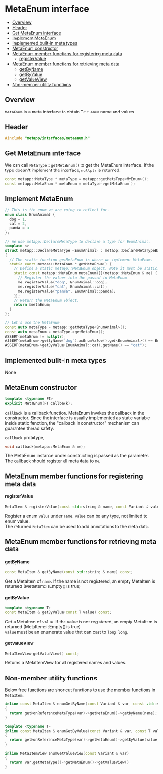 [//]: # (Auto generated file, don't modify this file.)

# MetaEnum interface
<!--begintoc-->
- [Overview](#mdtoc_e7c3d1bb)
- [Header](#mdtoc_6e72a8c1)
- [Get MetaEnum interface](#mdtoc_42ccb38f)
- [Implement MetaEnum](#mdtoc_247b079c)
- [Implemented built-in meta types](#mdtoc_ed7f0e2e)
- [MetaEnum constructor](#mdtoc_348cb714)
- [MetaEnum member functions for registering meta data](#mdtoc_31633ac1)
  - [registerValue](#mdtoc_9435388f)
- [MetaEnum member functions for retrieving meta data](#mdtoc_9b450e78)
  - [getByName](#mdtoc_90be2fd1)
  - [getByValue](#mdtoc_50e8212)
  - [getValueView](#mdtoc_ff547046)
- [Non-member utility functions](#mdtoc_e4e47ded)
<!--endtoc-->

<a id="mdtoc_e7c3d1bb"></a>
## Overview

`MetaEnum` is a meta interface to obtain C++ `enum` name and values.  

<a id="mdtoc_6e72a8c1"></a>
## Header

```c++
#include "metapp/interfaces/metaenum.h"
```

<a id="mdtoc_42ccb38f"></a>
## Get MetaEnum interface

We can call `MetaType::getMetaEnum()` to get the MetaEnum interface. If the type doesn't implement the interface, `nullptr` is returned.

```c++
const metapp::MetaType * metaType = metapp::getMetaType<MyEnum>();
const metapp::MetaEnum * metaEnum = metaType->getMetaEnum();
```

<a id="mdtoc_247b079c"></a>
## Implement MetaEnum

```c++
// This is the enum we are going to reflect for.
enum class EnumAnimal {
  dog = 1,
  cat = 2,
  panda = 3
};

// We use metapp::DeclareMetaType to declare a type for EnumAnimal.
template <>
struct metapp::DeclareMetaType <EnumAnimal> : metapp::DeclareMetaTypeBase <EnumAnimal>
{
  // The static function getMetaEnum is where we implement MetaEnum.
  static const metapp::MetaEnum * getMetaEnum() {
    // Define a static metapp::MetaEnum object. Note it must be static.
    static const metapp::MetaEnum metaEnum([](metapp::MetaEnum & me) {
      // Register the values into the passed in MetaEnum
      me.registerValue("dog", EnumAnimal::dog);
      me.registerValue("cat", EnumAnimal::cat);
      me.registerValue("panda", EnumAnimal::panda);
    });
    // Return the MetaEnum object.
    return &metaEnum;
  }
};
```

```c++
// Let's use the MetaEnum
const auto metaType = metapp::getMetaType<EnumAnimal>();
const auto metaEnum = metaType->getMetaEnum();
ASSERT(metaEnum != nullptr);
ASSERT(metaEnum->getByName("dog").asEnumValue().get<EnumAnimal>() == EnumAnimal::dog);
ASSERT(metaEnum->getByValue(EnumAnimal::cat).getName() == "cat");
```

<a id="mdtoc_ed7f0e2e"></a>
## Implemented built-in meta types

None

<a id="mdtoc_348cb714"></a>
## MetaEnum constructor

```c++
template <typename FT>
explicit MetaEnum(FT callback);
```

`callback` is a callback function. MetaEnum invokes the callback in the constructor.
Since the interface is usually implemented as static variable inside static function, the "callback in constructor" mechanism
can guarantee thread safety.  

`callback` prototype,  
```c++
void callback(metapp::MetaEnum & me);
```
The MetaEnum instance under constructing is passed as the parameter. The callback should register all meta data to `me`.

<a id="mdtoc_31633ac1"></a>
## MetaEnum member functions for registering meta data

<a id="mdtoc_9435388f"></a>
#### registerValue

```c++
MetaItem & registerValue(const std::string & name, const Variant & value);
```

Register a enum `value` under `name`. `value` can be any type, not limited to enum value.  
The returned `MetaItem` can be used to add annotations to the meta data.  


<a id="mdtoc_9b450e78"></a>
## MetaEnum member functions for retrieving meta data

<a id="mdtoc_90be2fd1"></a>
#### getByName

```c++
const MetaItem & getByName(const std::string & name) const;
```

Get a MetaItem of `name`. If the name is not registered, an empty MetaItem is returned (MetaItem::isEmpty() is true).  

<a id="mdtoc_50e8212"></a>
#### getByValue

```c++
template <typename T>
const MetaItem & getByValue(const T value) const;
```

Get a MetaItem of `value`. If the value is not registered, an empty MetaItem is returned (MetaItem::isEmpty() is true).  
`value` must be an enumerate value that can cast to `long long`.

<a id="mdtoc_ff547046"></a>
#### getValueView

```c++
MetaItemView getValueView() const;
```

Returns a MetaItemView for all registered names and values.  

<a id="mdtoc_e4e47ded"></a>
## Non-member utility functions

Below free functions are shortcut functions to use the member functions in `MetaItem`.  

```c++
inline const MetaItem & enumGetByName(const Variant & var, const std::string & name)
{
  return getNonReferenceMetaType(var)->getMetaEnum()->getByName(name);
}

template <typename T>
inline const MetaItem & enumGetByValue(const Variant & var, const T value)
{
  return getNonReferenceMetaType(var)->getMetaEnum()->getByValue(value);
}

inline MetaItemView enumGetValueView(const Variant & var)
{
  return var.getMetaType()->getMetaEnum()->getValueView();
}
```

